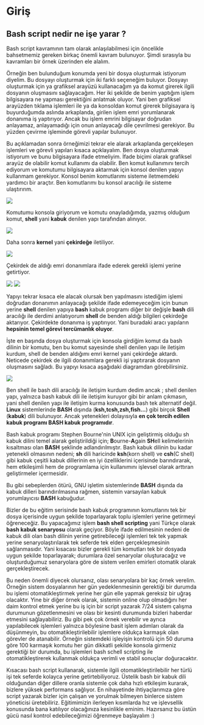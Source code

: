 Giriş
=

Bash script nedir ne işe yarar ?
-


Bash script kavramının tam olarak anlaşılabilmesi için öncelikle bahsetmemiz gereken birkaç önemli kavram bulunuyor. Şimdi sırasıyla bu kavramları bir örnek üzerinden ele alalım.

Örneğin ben bulunduğum konumda yeni bir dosya oluşturmak istiyorum diyelim. Bu dosyayı oluşturmak için iki farklı seçeneğim buluyor. Dosyayı oluşturmak için ya grafiksel arayüzü kullanacağım ya da komut girerek ilgili dosyanın oluşmasını sağlayacağım. Her iki şekilde de benim yaptığım işlem bilgisayara ne yapması gerektiğini anlatmak oluyor. Yani ben grafiksel arayüzden tıklama işlemleri ile ya da konsoldan komut girerek bilgisayara iş buyurduğumda aslında arkaplanda, girilen işlem emri yorumlanarak donanıma iş yaptırıyor. Ancak bu işlem emrini bilgisayar doğrudan anlayamaz,  anlayamadığı için onun anlayacağı dile çevrilmesi gerekiyor. Bu yüzden çevirme işleminde görevli yapılar bulunuyor. 

Bu açıklamadan sonra örneğimizi tekrar ele alarak arkaplanda gerçekleşen işlemleri ve görevli yapıları kısaca açıklayalım.
Ben dosya oluşturmak istiyorum ve bunu bilgisayara ifade etmeliyim. İfade biçimi olarak grafiksel arayüz de olabilir komut kullanımı da olabilir. Ben komut kullanımını tercih ediyorum ve komutumu bilgisayara aktarmak için konsol denilen yapıyı kullanmam gerekiyor. 
Konsol benim komutlarımı sisteme iletmemdeki yardımcı bir araçtır. Ben komutlarımı bu konsol aracılığı ile sisteme ulaştırırım. 

![](https://raw.githubusercontent.com/taylanbildik/bash_script_dersleri/master/img/Giri%C5%9F/komut.png)

Komutumu konsola giriyorum ve komutu onayladığımda, yazmış olduğum komut, **shell** yani **kabuk** denilen yapı tarafından alınıyor. 

![](https://raw.githubusercontent.com/taylanbildik/bash_script_dersleri/master/img/Giri%C5%9F/shell.png)

Daha sonra **kernel** yani **çekirdeğe** iletiliyor. 

![](https://raw.githubusercontent.com/taylanbildik/bash_script_dersleri/master/img/Giri%C5%9F/kernel.png)

Çekirdek de aldığı emri donanımlara ifade ederek gerekli işlemi yerine getirtiyor.

![](https://raw.githubusercontent.com/taylanbildik/bash_script_dersleri/master/img/Giri%C5%9F/hardware.png)
![](https://raw.githubusercontent.com/taylanbildik/bash_script_dersleri/master/img/Giri%C5%9F/file.png)

Yapıyı tekrar kısaca ele alacak olursak ben yapılmasını istediğim işlemi doğrudan donanımın anlayacağı şekilde ifade edemeyeceğim için bunun yerine **shell** denilen yapıya **bash** kabuk programı diğer bir değişle **bash** dili aracılığı ile derdimi anlatıyorum **shell** de benden aldığı bilgileri çekirdeğe aktarıyor. Çekirdekte donanıma iş yaptırıyor. Yani buradaki aracı yapıların **hepsinin temel görevi tercümanlık oluyor**.

İşte en başında dosya oluşturmak için konsola girdiğim komut da bash dilinin bir komutu, ben bu komut sayesinde shell denilen yapı ile iletişim kurdum, shell de benden aldığımı emri kernel yani çekirdeğe aktardı. Neticede çekirdek de ilgili donanımlara gerekli işi yaptırarak dosyanın oluşmasını sağladı. Bu yapıyı kısaca aşağıdaki diagramdan görebilirsiniz.

![](https://raw.githubusercontent.com/taylanbildik/bash_script_dersleri/master/img/Giri%C5%9F/stab.gif)

Ben shell ile bash dili aracılığı ile iletişim kurdum dedim ancak ; shell denilen yapı, yalnızca bash kabuk dili ile iletişim kuruyor gibi bir anlam çıkmasın, yani shell denilen yapı ile iletişim kurma konusunda bash tek alternatif değil. **Linux** sistemlerinde **BASH** dışında (**ksh,tcsh,zsh,fish...**) gibi birçok **Shell** (**kabuk**) dili bulunuyor. Ancak yetenekleri dolayısıyla **en çok tercih edilen kabuk programı BASH kabuk programıdır**. 

Bash kabuk programı Stephen Bourne'nin UNIX için geliştirmiş olduğu sh kabuk dilini temel alarak geliştirildiği için; **B**ourne-**A**gain **SH**ell kelimelerinin kısaltması olan **BASH** şeklinde adlandırılmıştır. Bash kabuk dilinin bu kadar yetenekli olmasının nedeni; **sh** dili haricinde **ksh**(korn shell) ve **csh**(C shell) gibi kabuk çeşitli kabuk dillerinin en iyi özelliklerini içerisinde barındırarak, hem etkileşimli hem de programlama için kullanımını işlevsel olarak arttıran geliştirmeler içermesidir. 

Bu gibi sebeplerden ötürü, GNU işletim sistemlerinde **BASH** dışında da kabuk dilleri barındırılmasına rağmen, sistemin varsayılan kabuk yorumlayıcısı **BASH** kabuğudur.

Bizler de bu eğitim serisinde bash kabuk programının komutlarını tek bir dosya içerisinde uygun şekilde toparlayarak toplu işlemleri yerine getirmeyi öğreneceğiz. Bu yapacağımız işlem **bash shell scripting** yani Türkçe olarak **bash kabuk senaryosu** olarak geçiyor. Böyle ifade edilmesinin nedeni de kabuk dili olan bash dilinin yerine getirebileceği işlemleri tek tek yapmak yerine senaryolaştırılarak tek seferde tek elden gerçekleşmesinin sağlanmasıdır. 
Yani kısacası bizler gerekli tüm komutları tek bir dosyada uygun şekilde toparlayarak; durumlara özel senaryolar oluşturacağız ve oluşturduğumuz senaryolara göre de sistem verilen emirleri otomatik olarak gerçekleştirecek.

Bu neden önemli diyecek olursanız, olası senaryolara bir kaç örnek verelim. Örneğin sistem dosyalarının her gün yedeklenmesinin gerektiği bir durumda bu işlemi otomatikleştirmek yerine her gün elle yapmak gereksiz bir uğraş olacaktır. Yine bir diğer örnek olarak, sistemin online olup olmadığını her daim kontrol etmek yerine bu iş için bir script yazarak 7/24 sistem çalışma durumunun gözetlenmesini ve olası bir kesinti durumunda bizleri haberdar etmesini sağlayabiliriz.  Bu gibi pek çok örnek verebilir ve ayrıca yapılabilecek işlemleri yalnızca böylesine basit işlem adımları olarak da düşünmeyin, bu otomatikleştirilebilir işlemlere oldukça karmaşık olan görevler de atanabilir. Örneğin sistemdeki işleyişin kontrolü için 50 duruma göre 100 karmaşık komutu her gün dikkatli şekilde konsola girmeniz gerektiği bir durumda, bu işlemleri bash schell scripting ile otomatikleştirerek kullanmak oldukça verimli ve stabil sonuçlar doğuracaktır.

Kısacası bash script kullanarak, sistemle ilgili otomatikleştirilebilir her türlü işi tek seferde kolayca yerine getirtebiliyoruz.
Üstelik bash bir kabuk dili olduğundan diğer dillere oranla sistemle çok daha hızlı etkileşim kurarak, bizlere yüksek performans sağlıyor. En nihayetinde ihtiyaçlarımıza göre script yazarak bizler için çalışan ve yorulmak bilmeyen binlerce sistem yöneticisi üretebiliriz. Eğitimimizin ilerleyen kısımlarda hız ve işlevsellik konusunda bana katılıyor olacağınıza kesinlikle eminim. Hazırsanız bu üstün gücü nasıl kontrol edebileceğimizi öğrenmeye başlayalım :)



